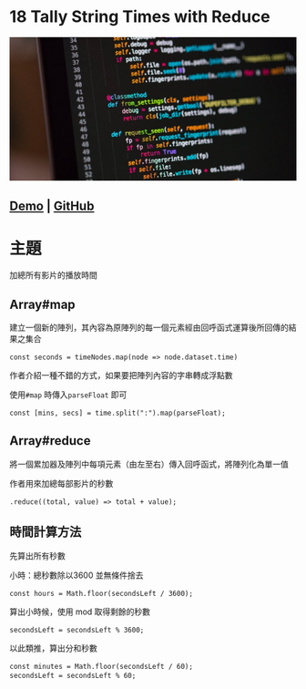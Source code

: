 # **18 Tally String Times with Reduce**
![](../images/18_Tally_String_Times_with_Reduce.jpg)

## [Demo][018Demo] | [GitHub][018Js]

[018Demo]:https://jamestong10.github.io/Javascript30/18_Tally_String_Times_with_Reduce/index.html
[018Js]:https://github.com/jamestong10/Javascript30/tree/master/18_Tally_String_Times_with_Reduce

# 主題

加總所有影片的播放時間

## Array#map

建立一個新的陣列，其內容為原陣列的每一個元素經由回呼函式運算後所回傳的結果之集合

```
const seconds = timeNodes.map(node => node.dataset.time)
```

作者介紹一種不錯的方式，如果要把陣列內容的字串轉成浮點數

使用`#map` 時傳入`parseFloat` 即可

```
const [mins, secs] = time.split(":").map(parseFloat);
```

## Array#reduce

將一個累加器及陣列中每項元素（由左至右）傳入回呼函式，將陣列化為單一值

作者用來加總每部影片的秒數

```
.reduce((total, value) => total + value);
```

## 時間計算方法

先算出所有秒數

小時：總秒數除以3600 並無條件捨去

```
const hours = Math.floor(secondsLeft / 3600);
```

算出小時候，使用 mod 取得剩餘的秒數

```
secondsLeft = secondsLeft % 3600;
```

以此類推，算出分和秒數

```
const minutes = Math.floor(secondsLeft / 60);
secondsLeft = secondsLeft % 60;
```